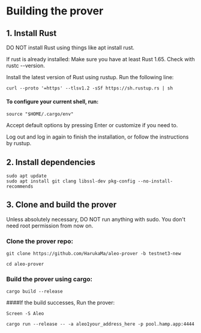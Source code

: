 
# Building the prover

## 1. Install Rust
DO NOT install Rust using things like apt install rust.

If rust is already installed: Make sure you have at least Rust 1.65. Check with rustc --version.

Install the latest version of Rust using rustup. Run the following line:
```
curl --proto '=https' --tlsv1.2 -sSf https://sh.rustup.rs | sh
```

#### To configure your current shell, run:
```
source "$HOME/.cargo/env"
```
Accept default options by pressing Enter or customize if you need to.

Log out and log in again to finish the installation, or follow the instructions by rustup.

## 2. Install dependencies
```
sudo apt update
sudo apt install git clang libssl-dev pkg-config --no-install-recommends
```
## 3. Clone and build the prover
Unless absolutely necessary, DO NOT run anything with sudo. You don't need root permission from now on.

### Clone the prover repo:
```
git clone https://github.com/HarukaMa/aleo-prover -b testnet3-new
```
```
cd aleo-prover
```
### Build the prover using cargo:
```
cargo build --release
```
####If the build successes, Run the prover:
```
Screen -S Aleo
```
```
cargo run --release -- -a aleo1your_address_here -p pool.hamp.app:4444
```
